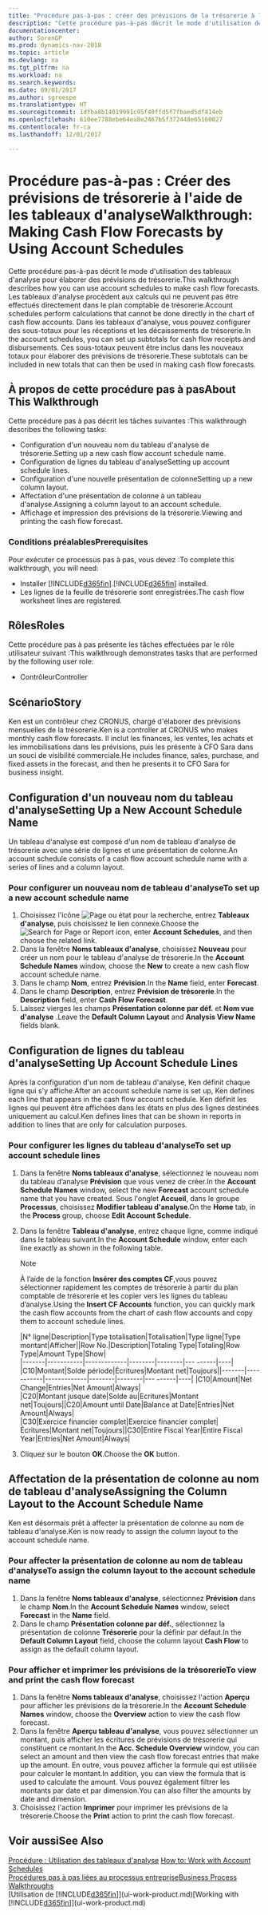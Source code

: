 ```yaml
---
title: "Procédure pas-à-pas : créer des prévisions de la trésorerie à l'aide de tableaux d'analyse"
description: "Cette procédure pas-à-pas décrit le mode d'utilisation des tableaux d'analyse pour élaborer des prévisions de trésorerie. Les tableaux d'analyse procèdent aux calculs qui ne peuvent pas être effectués directement dans le plan comptable de trésorerie. Dans les tableaux d'analyse, vous pouvez configurer des sous-totaux pour les réceptions et les décaissements de trésorerie. Ces sous-totaux peuvent être inclus dans les nouveaux totaux pour élaborer des prévisions de trésorerie."
documentationcenter: 
author: SorenGP
ms.prod: dynamics-nav-2018
ms.topic: article
ms.devlang: na
ms.tgt_pltfrm: na
ms.workload: na
ms.search.keywords: 
ms.date: 09/01/2017
ms.author: sgroespe
ms.translationtype: HT
ms.sourcegitcommit: 1dfba8b14019991c95f40ffd5f7fbaed5df414eb
ms.openlocfilehash: 610ee7788ebe64ea8e2467b5f372448e65160027
ms.contentlocale: fr-ca
ms.lasthandoff: 12/01/2017

---
```

# <a name="walkthrough-making-cash-flow-forecasts-by-using-account-schedules"></a><span data-ttu-id="a45ce-106">Procédure pas-à-pas : Créer des prévisions de trésorerie à l'aide de les tableaux d'analyse</span><span class="sxs-lookup"><span data-stu-id="a45ce-106">Walkthrough: Making Cash Flow Forecasts by Using Account Schedules</span></span>
<span data-ttu-id="a45ce-107">Cette procédure pas-à-pas décrit le mode d'utilisation des tableaux d'analyse pour élaborer des prévisions de trésorerie.</span><span class="sxs-lookup"><span data-stu-id="a45ce-107">This walkthrough describes how you can use account schedules to make cash flow forecasts.</span></span> <span data-ttu-id="a45ce-108">Les tableaux d'analyse procèdent aux calculs qui ne peuvent pas être effectués directement dans le plan comptable de trésorerie.</span><span class="sxs-lookup"><span data-stu-id="a45ce-108">Account schedules perform calculations that cannot be done directly in the chart of cash flow accounts.</span></span> <span data-ttu-id="a45ce-109">Dans les tableaux d'analyse, vous pouvez configurer des sous-totaux pour les réceptions et les décaissements de trésorerie.</span><span class="sxs-lookup"><span data-stu-id="a45ce-109">In the account schedules, you can set up subtotals for cash flow receipts and disbursements.</span></span> <span data-ttu-id="a45ce-110">Ces sous-totaux peuvent être inclus dans les nouveaux totaux pour élaborer des prévisions de trésorerie.</span><span class="sxs-lookup"><span data-stu-id="a45ce-110">These subtotals can be included in new totals that can then be used in making cash flow forecasts.</span></span>  

## <a name="about-this-walkthrough"></a><span data-ttu-id="a45ce-111">À propos de cette procédure pas à pas</span><span class="sxs-lookup"><span data-stu-id="a45ce-111">About This Walkthrough</span></span>  
<span data-ttu-id="a45ce-112">Cette procédure pas à pas décrit les tâches suivantes :</span><span class="sxs-lookup"><span data-stu-id="a45ce-112">This walkthrough describes the following tasks:</span></span>  

- <span data-ttu-id="a45ce-113">Configuration d'un nouveau nom du tableau d'analyse de trésorerie.</span><span class="sxs-lookup"><span data-stu-id="a45ce-113">Setting up a new cash flow account schedule name.</span></span>  
- <span data-ttu-id="a45ce-114">Configuration de lignes du tableau d'analyse</span><span class="sxs-lookup"><span data-stu-id="a45ce-114">Setting up account schedule lines.</span></span>  
- <span data-ttu-id="a45ce-115">Configuration d'une nouvelle présentation de colonne</span><span class="sxs-lookup"><span data-stu-id="a45ce-115">Setting up a new column layout.</span></span>  
- <span data-ttu-id="a45ce-116">Affectation d'une présentation de colonne à un tableau d'analyse.</span><span class="sxs-lookup"><span data-stu-id="a45ce-116">Assigning a column layout to an account schedule.</span></span>  
- <span data-ttu-id="a45ce-117">Affichage et impression des prévisions de la trésorerie.</span><span class="sxs-lookup"><span data-stu-id="a45ce-117">Viewing and printing the cash flow forecast.</span></span>  

### <a name="prerequisites"></a><span data-ttu-id="a45ce-118">Conditions préalables</span><span class="sxs-lookup"><span data-stu-id="a45ce-118">Prerequisites</span></span>  
<span data-ttu-id="a45ce-119">Pour exécuter ce processus pas à pas, vous devez :</span><span class="sxs-lookup"><span data-stu-id="a45ce-119">To complete this walkthrough, you will need:</span></span>  

- <span data-ttu-id="a45ce-120">Installer [!INCLUDE[d365fin](includes/d365fin_md.md)].</span><span class="sxs-lookup"><span data-stu-id="a45ce-120">[!INCLUDE[d365fin](includes/d365fin_md.md)] installed.</span></span>  
- <span data-ttu-id="a45ce-121">Les lignes de la feuille de trésorerie sont enregistrées.</span><span class="sxs-lookup"><span data-stu-id="a45ce-121">The cash flow worksheet lines are registered.</span></span>  

## <a name="roles"></a><span data-ttu-id="a45ce-122">Rôles</span><span class="sxs-lookup"><span data-stu-id="a45ce-122">Roles</span></span>  
<span data-ttu-id="a45ce-123">Cette procédure pas à pas présente les tâches effectuées par le rôle utilisateur suivant :</span><span class="sxs-lookup"><span data-stu-id="a45ce-123">This walkthrough demonstrates tasks that are performed by the following user role:</span></span>  

- <span data-ttu-id="a45ce-124">Contrôleur</span><span class="sxs-lookup"><span data-stu-id="a45ce-124">Controller</span></span>  

## <a name="story"></a><span data-ttu-id="a45ce-125">Scénario</span><span class="sxs-lookup"><span data-stu-id="a45ce-125">Story</span></span>  
<span data-ttu-id="a45ce-126">Ken est un contrôleur chez CRONUS, chargé d'élaborer des prévisions mensuelles de la trésorerie.</span><span class="sxs-lookup"><span data-stu-id="a45ce-126">Ken is a controller at CRONUS who makes monthly cash flow forecasts.</span></span> <span data-ttu-id="a45ce-127">Il inclut les finances, les ventes, les achats et les immobilisations dans les prévisions, puis les présente à CFO Sara dans un souci de visibilité commerciale.</span><span class="sxs-lookup"><span data-stu-id="a45ce-127">He includes finance, sales, purchase, and fixed assets in the forecast, and then he presents it to CFO Sara for business insight.</span></span>  

## <a name="setting-up-a-new-account-schedule-name"></a><span data-ttu-id="a45ce-128">Configuration d'un nouveau nom du tableau d'analyse</span><span class="sxs-lookup"><span data-stu-id="a45ce-128">Setting Up a New Account Schedule Name</span></span>  
<span data-ttu-id="a45ce-129">Un tableau d'analyse est composé d'un nom de tableau d'analyse de trésorerie avec une série de lignes et une présentation de colonne.</span><span class="sxs-lookup"><span data-stu-id="a45ce-129">An account schedule consists of a cash flow account schedule name with a series of lines and a column layout.</span></span>  

### <a name="to-set-up-a-new-account-schedule-name"></a><span data-ttu-id="a45ce-130">Pour configurer un nouveau nom de tableau d'analyse</span><span class="sxs-lookup"><span data-stu-id="a45ce-130">To set up a new account schedule name</span></span>  

1.  <span data-ttu-id="a45ce-131">Choisissez l'icône ![Page ou état pour la recherche](media/ui-search/search_small.png "icône Page ou état pour la recherche"), entrez **Tableaux d'analyse**, puis choisissez le lien connexe.</span><span class="sxs-lookup"><span data-stu-id="a45ce-131">Choose the ![Search for Page or Report](media/ui-search/search_small.png "Search for Page or Report icon") icon, enter **Account Schedules**, and then choose the related link.</span></span>  
2.  <span data-ttu-id="a45ce-132">Dans la fenêtre **Noms tableaux d'analyse**, choisissez **Nouveau** pour créer un nom pour le tableau d'analyse de trésorerie.</span><span class="sxs-lookup"><span data-stu-id="a45ce-132">In the **Account Schedule Names** window, choose the **New** to create a new cash flow account schedule name.</span></span>  
3.  <span data-ttu-id="a45ce-133">Dans le champ **Nom**, entrez **Prévision**.</span><span class="sxs-lookup"><span data-stu-id="a45ce-133">In the **Name** field, enter **Forecast**.</span></span>  
4.  <span data-ttu-id="a45ce-134">Dans le champ **Description**, entrez **Prévision de trésorerie**.</span><span class="sxs-lookup"><span data-stu-id="a45ce-134">In the **Description** field, enter **Cash Flow Forecast**.</span></span>  
5.  <span data-ttu-id="a45ce-135">Laissez vierges les champs **Présentation colonne par déf.** et **Nom vue d'analyse** .</span><span class="sxs-lookup"><span data-stu-id="a45ce-135">Leave the **Default Column Layout** and **Analysis View Name** fields blank.</span></span>  

## <a name="setting-up-account-schedule-lines"></a><span data-ttu-id="a45ce-136">Configuration de lignes du tableau d'analyse</span><span class="sxs-lookup"><span data-stu-id="a45ce-136">Setting Up Account Schedule Lines</span></span>  
<span data-ttu-id="a45ce-137">Après la configuration d'un nom de tableau d'analyse, Ken définit chaque ligne qui s'y affiche.</span><span class="sxs-lookup"><span data-stu-id="a45ce-137">After an account schedule name is set up, Ken defines each line that appears in the cash flow account schedule.</span></span> <span data-ttu-id="a45ce-138">Ken définit les lignes qui peuvent être affichées dans les états en plus des lignes destinées uniquement au calcul.</span><span class="sxs-lookup"><span data-stu-id="a45ce-138">Ken defines lines that can be shown in reports in addition to lines that are only for calculation purposes.</span></span>  

### <a name="to-set-up-account-schedule-lines"></a><span data-ttu-id="a45ce-139">Pour configurer les lignes du tableau d'analyse</span><span class="sxs-lookup"><span data-stu-id="a45ce-139">To set up account schedule lines</span></span>  

1.  <span data-ttu-id="a45ce-140">Dans la fenêtre **Noms tableaux d'analyse**, sélectionnez le nouveau nom du tableau d’analyse **Prévision** que vous venez de créer.</span><span class="sxs-lookup"><span data-stu-id="a45ce-140">In the **Account Schedule Names** window, select the new **Forecast** account schedule name that you have created.</span></span> <span data-ttu-id="a45ce-141">Sous l'onglet **Accueil**, dans le groupe **Processus**, choisissez **Modifier tableau d'analyse**.</span><span class="sxs-lookup"><span data-stu-id="a45ce-141">On the **Home** tab, in the **Process** group, choose **Edit Account Schedule**.</span></span>  
2.  <span data-ttu-id="a45ce-142">Dans la fenêtre **Tableau d'analyse**, entrez chaque ligne, comme indiqué dans le tableau suivant.</span><span class="sxs-lookup"><span data-stu-id="a45ce-142">In the **Account Schedule** window, enter each line exactly as shown in the following table.</span></span>  

    > [!NOTE]  
    >  <span data-ttu-id="a45ce-143">À l’aide de la fonction **Insérer des comptes CF**,vous pouvez sélectionner rapidement les comptes de trésorerie à partir du plan comptable de trésorerie et les copier vers les lignes du tableau d’analyse.</span><span class="sxs-lookup"><span data-stu-id="a45ce-143">Using the **Insert CF Accounts** function, you can quickly mark the cash flow accounts from the chart of cash flow accounts and copy them to account schedule lines.</span></span>  

    <span data-ttu-id="a45ce-144">|N° ligne|Description|Type totalisation|Totalisation|Type ligne|Type montant|Afficher|</span><span class="sxs-lookup"><span data-stu-id="a45ce-144">|Row No.|Description|Totaling Type|Totaling|Row Type|Amount Type|Show|</span></span>  
    <span data-ttu-id="a45ce-145">|-------|-----------|-------------|--------|--------|---  ------|----| |C10|Montant|Solde période|Écritures|Montant net|Toujours|</span><span class="sxs-lookup"><span data-stu-id="a45ce-145">|-------|-----------|-------------|--------|--------|---  ------|----| |C10|Amount|Net Change|Entries|Net Amount|Always|</span></span>  
    <span data-ttu-id="a45ce-146">|C20|Montant jusque date|Solde au|Ecritures|Montant net|Toujours|</span><span class="sxs-lookup"><span data-stu-id="a45ce-146">|C20|Amount until Date|Balance at Date|Entries|Net Amount|Always|</span></span>  
    <span data-ttu-id="a45ce-147">|C30|Exercice financier complet|Exercice financier complet|Écritures|Montant net|Toujours|</span><span class="sxs-lookup"><span data-stu-id="a45ce-147">|C30|Entire Fiscal Year|Entire Fiscal Year|Entries|Net Amount|Always|</span></span>  

4.  <span data-ttu-id="a45ce-148">Cliquez sur le bouton **OK**.</span><span class="sxs-lookup"><span data-stu-id="a45ce-148">Choose the **OK** button.</span></span>  

## <a name="assigning-the-column-layout-to-the-account-schedule-name"></a><span data-ttu-id="a45ce-149">Affectation de la présentation de colonne au nom de tableau d'analyse</span><span class="sxs-lookup"><span data-stu-id="a45ce-149">Assigning the Column Layout to the Account Schedule Name</span></span>  
<span data-ttu-id="a45ce-150">Ken est désormais prêt à affecter la présentation de colonne au nom de tableau d'analyse.</span><span class="sxs-lookup"><span data-stu-id="a45ce-150">Ken is now ready to assign the column layout to the account schedule name.</span></span>  

### <a name="to-assign-the-column-layout-to-the-account-schedule-name"></a><span data-ttu-id="a45ce-151">Pour affecter la présentation de colonne au nom de tableau d'analyse</span><span class="sxs-lookup"><span data-stu-id="a45ce-151">To assign the column layout to the account schedule name</span></span>  

1.  <span data-ttu-id="a45ce-152">Dans la fenêtre **Noms tableaux d'analyse**, sélectionnez **Prévision** dans le champ **Nom**.</span><span class="sxs-lookup"><span data-stu-id="a45ce-152">In the **Account Schedule Names** window, select **Forecast** in the **Name** field.</span></span>  
2.  <span data-ttu-id="a45ce-153">Dans le champ **Présentation colonne par déf.**, sélectionnez la présentation de colonne **Trésorerie** pour la définir par défaut.</span><span class="sxs-lookup"><span data-stu-id="a45ce-153">In the **Default Column Layout** field, choose the column layout **Cash Flow** to assign as the default column layout.</span></span>  

### <a name="to-view-and-print-the-cash-flow-forecast"></a><span data-ttu-id="a45ce-154">Pour afficher et imprimer les prévisions de la trésorerie</span><span class="sxs-lookup"><span data-stu-id="a45ce-154">To view and print the cash flow forecast</span></span>  
1.  <span data-ttu-id="a45ce-155">Dans la fenêtre **Noms tableaux d'analyse**, choisissez l'action **Aperçu** pour afficher les prévisions de la trésorerie.</span><span class="sxs-lookup"><span data-stu-id="a45ce-155">In the **Account Schedule Names** window, choose the **Overview** action to view the cash flow forecast.</span></span>  
2.  <span data-ttu-id="a45ce-156">Dans la fenêtre **Aperçu tableau d'analyse**, vous pouvez sélectionner un montant, puis afficher les écritures de prévisions de trésorerie qui constituent ce montant.</span><span class="sxs-lookup"><span data-stu-id="a45ce-156">In the **Acc. Schedule Overview** window, you can select an amount and then view the cash flow forecast entries that make up the amount.</span></span> <span data-ttu-id="a45ce-157">En outre, vous pouvez afficher la formule qui est utilisée pour calculer le montant.</span><span class="sxs-lookup"><span data-stu-id="a45ce-157">In addition, you can view the formula that is used to calculate the amount.</span></span> <span data-ttu-id="a45ce-158">Vous pouvez également filtrer les montants par date et par dimension.</span><span class="sxs-lookup"><span data-stu-id="a45ce-158">You can also filter the amounts by date and dimension.</span></span>  
3.  <span data-ttu-id="a45ce-159">Choisissez l'action **Imprimer** pour imprimer les prévisions de la trésorerie.</span><span class="sxs-lookup"><span data-stu-id="a45ce-159">Choose the **Print** action to print the cash flow forecast.</span></span>  

## <a name="see-also"></a><span data-ttu-id="a45ce-160">Voir aussi</span><span class="sxs-lookup"><span data-stu-id="a45ce-160">See Also</span></span>  
 <span data-ttu-id="a45ce-161">[Procédure : Utilisation des tableaux d'analyse](bi-how-work-account-schedule.md) </span><span class="sxs-lookup"><span data-stu-id="a45ce-161">[How to: Work with Account Schedules](bi-how-work-account-schedule.md) </span></span>  
 [<span data-ttu-id="a45ce-162">Procédures pas à pas liées au processus entreprise</span><span class="sxs-lookup"><span data-stu-id="a45ce-162">Business Process Walkthroughs</span></span>](walkthrough-business-process-walkthroughs.md)  
 <span data-ttu-id="a45ce-163">[Utilisation de [!INCLUDE[d365fin](includes/d365fin_md.md)]](ui-work-product.md)</span><span class="sxs-lookup"><span data-stu-id="a45ce-163">[Working with [!INCLUDE[d365fin](includes/d365fin_md.md)]](ui-work-product.md)</span></span>

